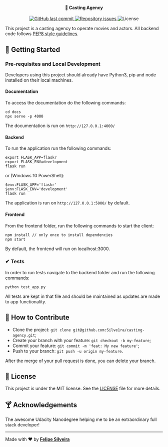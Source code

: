<h4 align="center">
  🚀 Casting Agency
</h4>

<p align="center">
  
  <a href="https://github.com/Silve1ra/casting-agency/commits/main">
    <img alt="GitHub last commit" src="https://img.shields.io/github/last-commit/Silve1ra/casting-agency">
  </a>

  <a href="https://github.com/Silve1ra/casting-agency/issues">
    <img alt="Repository issues" src="https://img.shields.io/github/issues/Silve1ra/casting-agency">
  </a>

  <img alt="License" src="https://img.shields.io/badge/license-MIT-brightgreen">
</p>

This project is a casting agency to operate movies and actors. 
All backend code follows [PEP8 style guidelines](https://www.python.org/dev/peps/pep-0008/). 

## 💭 Getting Started

### Pre-requisites and Local Development 
Developers using this project should already have Python3, pip and node installed on their local machines.

#### Documentation
To access the documentation do the following commands:
```
cd docs
npx serve -p 4000
```

The documentation is run on `http://127.0.0.1:4000/`

#### Backend

To run the application run the following commands: 
```
export FLASK_APP=flaskr
export FLASK_ENV=development
flask run
```
or (Windows 10 PowerShell):
```
$env:FLASK_APP='flaskr'
$env:FLASK_ENV='development'
flask run
```

The application is run on `http://127.0.0.1:5000/` by default.

#### Frontend

From the frontend folder, run the following commands to start the client: 
```
npm install // only once to install dependencies
npm start 
```

By default, the frontend will run on localhost:3000. 

### ✔ Tests
In order to run tests navigate to the backend folder and run the following commands: 

```
python test_app.py
```

All tests are kept in that file and should be maintained as updates are made to app functionality. 

## 🤔 How to Contribute

- Clone the project: `git clone git@github.com:Silve1ra/casting-agency.git`;
- Create your branch with your feature: `git checkout -b my-feature`;
- Commit your feature: `git commit -m 'feat: My new feature'`;
- Push to your branch: `git push -u origin my-feature`.

After the merge of your pull request is done, you can delete your branch.

## :memo: License

This project is under the MIT license. See the [LICENSE](LICENSE.md) file for more details.


## 🍸 Acknowledgements 
The awesome Udacity Nanodegree helping me to be an extraordinary full stack developer! 

---

Made with ♥ by <tr>
    <td align="center"><a href="https://github.com/silve1ra"><b>Felipe Silveira</b></a><br /></td>
<tr>
